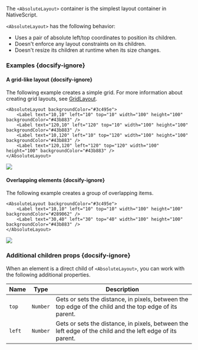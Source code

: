 The `<AbsoluteLayout>` container is the simplest layout container in NativeScript.

`<AbsoluteLayout>` has the following behavior:

-   Uses a pair of absolute left/top coordinates to position its children.
-   Doesn't enforce any layout constraints on its children.
-   Doesn't resize its children at runtime when its size changes.

### Examples {docsify-ignore}

#### A grid-like layout {docsify-ignore}

The following example creates a simple grid. For more information about creating grid layouts, see [GridLayout](/en/docs/elements/layouts/grid-layout).

```
<AbsoluteLayout backgroundColor="#3c495e">
    <Label text="10,10" left="10" top="10" width="100" height="100" backgroundColor="#43b883" />
    <Label text="120,10" left="120" top="10" width="100" height="100" backgroundColor="#43b883" />
    <Label text="10,120" left="10" top="120" width="100" height="100" backgroundColor="#43b883" />
    <Label text="120,120" left="120" top="120" width="100" height="100" backgroundColor="#43b883" />
</AbsoluteLayout>
```

<img class="md:w-1/2 lg:w-1/3" src="https://art.nativescript-vue.org/layouts/absolute_layout_grid.svg" />

#### Overlapping elements {docsify-ignore}

The following example creates a group of overlapping items.

```
<AbsoluteLayout backgroundColor="#3c495e">
    <Label text="10,10" left="10" top="10" width="100" height="100" backgroundColor="#289062" />
    <Label text="30,40" left="30" top="40" width="100" height="100" backgroundColor="#43b883" />
</AbsoluteLayout>
```

<img class="md:w-1/2 lg:w-1/3" src="https://art.nativescript-vue.org/layouts/absolute_layout_overlap.svg" />

### Additional children props {docsify-ignore}

When an element is a direct child of `<AbsoluteLayout>`, you can work with the following additional properties.

| Name   | Type     | Description                                                                                               |
| ------ | -------- | --------------------------------------------------------------------------------------------------------- |
| `top`  | `Number` | Gets or sets the distance, in pixels, between the top edge of the child and the top edge of its parent.   |
| `left` | `Number` | Gets or sets the distance, in pixels, between the left edge of the child and the left edge of its parent. |
